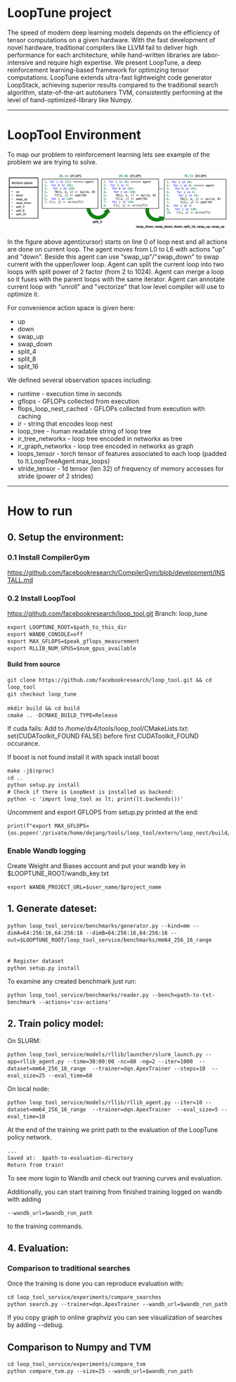 # LoopTune project

The speed of modern deep learning models depends on the efficiency of tensor computations on a given hardware. With the fast development of novel hardware, traditional compilers like LLVM fail to deliver high performance for each architecture, while hand-written libraries are labor-intensive and require high expertise. We present LoopTune, a deep reinforcement learning-based framework for optimizing tensor computations. LoopTune extends ultra-fast lightweight code generator LoopStack, achieving superior results compared to the traditional search algorithm, state-of-the-art autotuners TVM, consistently performing at the level of hand-optimized-library like Numpy.

___
# LoopTool Environment

To map our problem to reinforcement learning lets see example of the problem we are trying to solve. 

<img src="docs/imgs/optimizing.png" width="700">

In the figure above agent(cursor) starts on line 0 of loop nest and all actions are done on current loop. The agent moves from L0 to L6 with actions "up" and "down". Beside this agent can use "swap_up"/"swap_down" to swap current with the upper/lower loop. Agent can split the current loop into two loops with split power of 2 factor (from 2 to 1024). Agent can merge a loop so it fuses with the parent loops with the same iterator. Agent can annotate current loop with "unroll" and "vectorize" that low level compiler will use to optimize it.

For convenience action space is given here:
* up 
* down
* swap_up
* swap_down
* split_4
* split_8
* split_16

We defined several observation spaces including:
* runtime - execution time in seconds
* gflops - GFLOPs collected from execution
* flops_loop_nest_cached - GFLOPs collected from execution with caching
* ir - string that encodes loop nest
* loop_tree - human readable string of loop tree
* ir_tree_networkx - loop tree encoded in networkx as tree
* ir_graph_networkx - loop tree encoded in networkx as graph
* loops_tensor - torch tensor of features associated to each loop (padded to lt.LoopTreeAgent.max_loops)
* stride_tensor - 1d tensor (len 32) of frequency of memory accesses for stride (power of 2 strides)



___
# How to run

## 0. Setup the environment:
### 0.1 Install CompilerGym
https://github.com/facebookresearch/CompilerGym/blob/development/INSTALL.md

### 0.2 Install LoopTool
https://github.com/facebookresearch/loop_tool.git
Branch: loop_tune

```
export LOOPTUNE_ROOT=$path_to_this_dir
export WANDB_CONSOLE=off
export MAX_GFLOPS=$peak_gflops_measurement
export RLLIB_NUM_GPUS=$num_gpus_available

```

#### Build from source
```
git clone https://github.com/facebookresearch/loop_tool.git && cd loop_tool
git checkout loop_tune

mkdir build && cd build
cmake .. -DCMAKE_BUILD_TYPE=Release 
```

If cuda fails: 
Add to /home/dx4/tools/loop_tool/CMakeLists.txt:
set(CUDAToolkit_FOUND FALSE)
before first CUDAToolkit_FOUND occurance.

If boost is not found install it with spack install boost
```
make -j$(nproc)
cd ..
python setup.py install
# Check if there is LoopNest is installed as backend:
python -c 'import loop_tool as lt; print(lt.backends())'
```

Uncomment and export GFLOPS from setup.py printed at the end:
```
print(f"export MAX_GFLOPS={os.popen('/private/home/dejang/tools/loop_tool/extern/loop_nest/build/apps/gflops.avx2.fp32').read()}")
```

### Enable Wandb logging
Create Weight and Biases account and put your wandb key in $LOOPTUNE_ROOT/wandb_key.txt
```
export WANDB_PROJECT_URL=$user_name/$project_name
```

## 1. Generate dateset:
```
python loop_tool_service/benchmarks/generator.py --kind=mm --dimA=64:256:16,64:256:16 --dimB=64:256:16,64:256:16 --out=$LOOPTUNE_ROOT/loop_tool_service/benchmarks/mm64_256_16_range


# Register dataset
python setup.py install
```

To examine any created benchmark just run:
```
python loop_tool_service/benchmarks/reader.py --bench=path-to-txt-benchmark --actions='csv-actions'
```


## 2. Train policy model:

On SLURM:

```
python loop_tool_service/models/rllib/launcher/slurm_launch.py --app=rllib_agent.py --time=30:00:00 -nc=80 -ng=2 --iter=1000  --dataset=mm64_256_16_range  --trainer=dqn.ApexTrainer --steps=10  --eval_size=25 --eval_time=60

```

On local node:

```
python loop_tool_service/models/rllib/rllib_agent.py --iter=10 --dataset=mm64_256_16_range  --trainer=dqn.ApexTrainer  --eval_size=5 --eval_time=10
```

At the end of the training we print path to the evaluation of the LoopTune policy network.
```
...
Saved at:  $path-to-evaluation-directory
Return from train!
```

To see more login to Wandb and check out training curves and evaluation.

Additionally, you can start training from finished training logged on wandb with adding
```
--wandb_url=$wandb_run_path
```
to the training commands.



## 4. Evaluation:

### Comparison to traditional searches
Once the training is done you can reproduce evaluation with:
```
cd loop_tool_service/experiments/compare_searches
python search.py --trainer=dqn.ApexTrainer --wandb_url=$wandb_run_path
```

If you copy graph to online graphviz you can see visualization of 
searches by adding --debug.


## Comparison to Numpy and TVM

```
cd loop_tool_service/experiments/compare_tvm
python compare_tvm.py --size=25 --wandb_url=$wandb_run_path
```